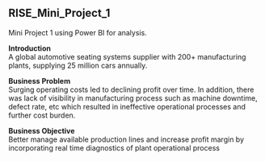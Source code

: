 ## RISE_Mini_Project_1

Mini Project 1 using Power BI for analysis.

__Introduction__ <br>
A global automotive seating systems supplier with 200+ manufacturing plants, supplying 25 million cars annually.  

__Business Problem__ <br>
Surging operating costs led to declining profit over time. In addition, there was lack of visibility in manufacturing process such as machine downtime, defect rate, etc which resulted in ineffective operational processes and further cost burden. 

__Business Objective__ <br>
Better manage available production lines and increase profit margin by incorporating real time diagnostics of plant operational process
